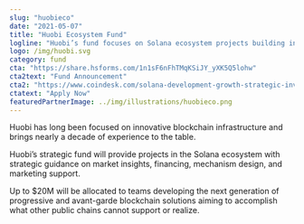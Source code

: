 ```yaml
---
slug: "huobieco"
date: "2021-05-07"
title: "Huobi Ecosystem Fund"
logline: "Huobi’s fund focuses on Solana ecosystem projects building infrastructure-related products, specifically those constructing middleware and DeFi infrastructure."
logo: /img/huobi.svg
category: fund
cta: "https://share.hsforms.com/1n1sF6nFhTMqKSiJY_yXK5Q5lohw"
cta2text: "Fund Announcement"
cta2: "https://www.coindesk.com/solana-development-growth-strategic-investment-funds"
ctatext: "Apply Now"
featuredPartnerImage: ../img/illustrations/huobieco.png
---
```


Huobi has long been focused on innovative blockchain infrastructure and brings nearly a decade of experience to the table.

Huobi’s strategic fund will provide projects in the Solana ecosystem with strategic guidance on market insights, financing, mechanism design, and marketing support.

Up to $20M will be allocated to teams developing the next generation of progressive and avant-garde blockchain solutions aiming to accomplish what other public chains cannot support or realize.
